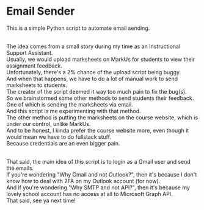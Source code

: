 # Email Sender
This is a simple Python script to automate email sending. <br><br>

The idea comes from a small story during my time as an Instructional Support Assistant. <br>
Usually, we would upload marksheets on MarkUs for students to view their assignment feedback. <br>
Unfortunately, there's a 2% chance of the upload script being buggy. <br>
And when that happens, we have to do a lot of manual work to send marksheets to students. <br>
The creator of the script deemed it way too much pain to fix the bug(s). <br>
So we brainstormed some other methods to send students their feedback. <br>
One of which is sending the marksheets via email. <br>
And this script is me experimenting with that method. <br>
The other method is putting the marksheets on the course website, which is under our control, unlike MarkUs. <br>
And to be honest, I kinda prefer the course website more, even though it would mean we have to do fullstack stuff. <br>
Because credentials are an even bigger pain. <br><br>

That said, the main idea of this script is to login as a Gmail user and send the emails. <br>
If you're wondering "Why Gmail and not Outlook?", then it's because I don't know how to deal with 2FA on my Outlook account (for now). <br>
And if you're wondering "Why SMTP and not API?", then it's because my lovely school account has no access at all to Microsoft Graph API. <br>
That said, see ya next time!
